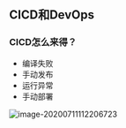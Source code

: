 ## CICD和DevOps

### CICD怎么来得？

- 编译失败
- 手动发布
- 运行异常
- 手动部署

![image-20200711112206723](C:\Users\12605\Desktop\PHP_notes\.img\image-20200711112206723.png)